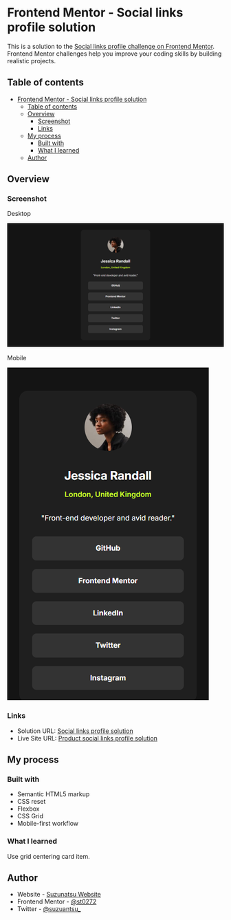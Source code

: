 # Frontend Mentor - Social links profile solution

This is a solution to the [Social links profile challenge on Frontend Mentor](https://www.frontendmentor.io/challenges/social-links-profile-UG32l9m6dQ). Frontend Mentor challenges help you improve your coding skills by building realistic projects. 

## Table of contents

- [Frontend Mentor - Social links profile solution](#frontend-mentor---social-links-profile-solution)
  - [Table of contents](#table-of-contents)
  - [Overview](#overview)
    - [Screenshot](#screenshot)
    - [Links](#links)
  - [My process](#my-process)
    - [Built with](#built-with)
    - [What I learned](#what-i-learned)
  - [Author](#author)

## Overview

### Screenshot

Desktop

![screenshot desktop](screenshot_desktop.png)

Mobile

![screenshot mobile](screenshot_mobile.png)


### Links

- Solution URL: [Social links profile solution](https://github.com/st0272/fm-social-links-profile/)
- Live Site URL: [Product social links profile solution](https://st0272.github.io/fm-social-links-profile/)

## My process

### Built with

- Semantic HTML5 markup
- CSS reset
- Flexbox
- CSS Grid
- Mobile-first workflow

### What I learned

Use grid centering card item.

## Author

- Website - [Suzunatsu Website](https://www.suzunatsu.com?utm_source=gh)
- Frontend Mentor - [@st0272](https://www.frontendmentor.io/profile/st0272)
- Twitter - [@suzuantsu_](https://www.twitter.com/suzuantsu_)

